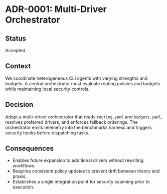 # ADR-0001: Multi-Driver Orchestrator

## Status
Accepted

## Context
We coordinate heterogeneous CLI agents with varying strengths and budgets. A central orchestrator must evaluate routing policies and budgets while maintaining local security controls.

## Decision
Adopt a multi-driver orchestrator that reads `routing.yaml` and `budgets.yaml`, resolves preferred drivers, and enforces fallback orderings. The orchestrator emits telemetry into the benchmarks harness and triggers security hooks before dispatching tasks.

## Consequences
- Enables future expansion to additional drivers without rewriting workflows.
- Requires consistent policy updates to prevent drift between theory and praxis.
- Establishes a single integration point for security scanning prior to execution.
